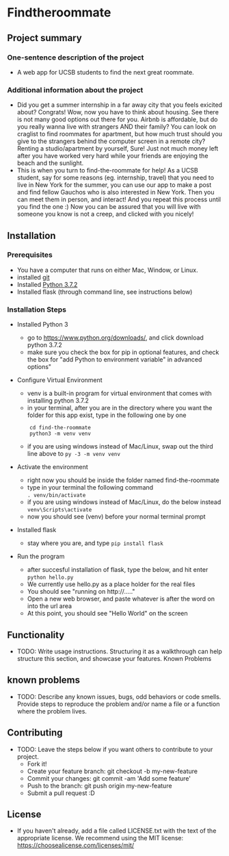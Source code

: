 # Findtheroommate
## Project summary
### One-sentence description of the project  
* A web app for UCSB students to find the next great roommate.
### Additional information about the project  
* Did you get a summer internship in a far away city that you feels exicited about? Congrats! Wow, now you have to think about housing. See there is not many good options out there for you. Airbnb is affordable, but do you really wanna live with strangers AND their family? You can look on craglist to find roommates for apartment, but how much trust should you give to the strangers behind the computer screen in a remote city? Renting a studio/apartment by yourself, Sure! Just not much money left after you have worked very hard while your friends are enjoying the beach and the sunlight. 
* This is when you turn to find-the-roommate for help! As a UCSB student, say for some reasons (eg. internship, travel) that you need to live in New York for the summer, you can use our app to make a post and find fellow Gauchos who is also interested in New York. Then you can meet them in person, and interact! And you repeat this process until you find the one :) Now you can be assured that you will live with someone you know is not a creep, and clicked with you nicely!  
 
 
## Installation
### Prerequisites  
* You have a computer that runs on either Mac, Window, or Linux.
* installed [git](https://git-scm.com/downloads) 
* Installed [Python 3.7.2](https://www.python.org/downloads/)
* Installed flask (through command line, see instructions below)
### Installation Steps  
* Installed Python 3  
    * go to https://www.python.org/downloads/, and click download python 3.7.2
    * make sure you check the box for pip in optional features, and check the box for "add Python to environment variable" in advanced options"  
* Configure Virtual Environment  
    * venv is a built-in program for virtual environment that comes with installing python 3.7.2
    * in your terminal, after you are in the directory where you want the folder for this app exist, type in the following one by one
    ```mkdir find-the-roommate
        cd find-the-roommate
        python3 -m venv venv
    ```
    * if you are using windows instead of Mac/Linux, swap out the third line above to 
    ```py -3 -m venv venv``` 
* Activate the environment  
    * right now you should be inside the folder named find-the-roommate
    * type in your terminal the following command  
    ```. venv/bin/activate```
    * if you are using windows instead of Mac/Linux, do the below instead
    ```venv\Scripts\activate```
    * now you should see (venv) before your normal terminal prompt  

* Installed flask
    * stay where you are, and type
    ```pip install flask```

* Run the program  
    * after succesful installation of flask, type the below, and hit enter
    ```python hello.py```
    * We currently use hello.py as a place holder for the real files
    * You should see "running on http://....."
    * Open a new web browser, and paste whatever is after the word on into the url area
    * At this point, you should see "Hello World" on the screen

## Functionality

* TODO: Write usage instructions. Structuring it as a walkthrough can help structure this section, and showcase your features.
Known Problems

## known problems
* TODO: Describe any known issues, bugs, odd behaviors or code smells. Provide steps to reproduce the problem and/or name a file or a function where the problem lives.

## Contributing

* TODO: Leave the steps below if you want others to contribute to your project.  
    * Fork it!
    * Create your feature branch: git checkout -b my-new-feature
    * Commit your changes: git commit -am 'Add some feature'
    * Push to the branch: git push origin my-new-feature
    * Submit a pull request :D

## License

* If you haven't already, add a file called LICENSE.txt with the text of the appropriate license. We recommend using the MIT license: https://choosealicense.com/licenses/mit/
